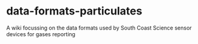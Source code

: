 # data-formats-particulates
 A wiki focussing on the data formats used by South Coast Science sensor devices for gases reporting
